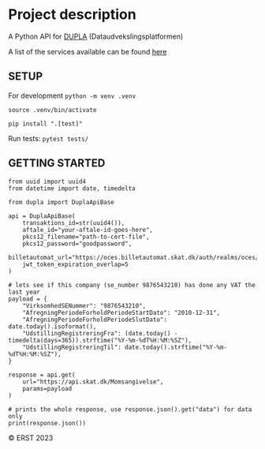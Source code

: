 # Project description
A Python API for [DUPLA](https://dataudveksling.skat.dk/) (Dataudvekslingsplatformen)

A list of the services available can be found [here](https://dataudveksling.skat.dk/#/servicekatalog)

## SETUP

For development
`python -m venv .venv`

`source .venv/bin/activate`

`pip install ".[test]"`

Run tests:
`pytest tests/`

## GETTING STARTED

```
from uuid import uuid4
from datetime import date, timedelta

from dupla import DuplaApiBase

api = DuplaApiBase(
    transaktions_id=str(uuid4()),
    aftale_id="your-aftale-id-goes-here",
    pkcs12_filename="path-to-cert-file",
    pkcs12_password="goodpassword",
    billetautomat_url="https://oces.billetautomat.skat.dk/auth/realms/oces/certificates/cert",
    jwt_token_expiration_overlap=5
)

# lets see if this company (se_number 9876543210) has done any VAT the last year
payload = {
    "VirksomhedSENummer": "9876543210",
    "AfregningPeriodeForholdPeriodeStartDato": "2010-12-31",
    "AfregningPeriodeForholdPeriodeSlutDato": date.today().isoformat(),
    "UdstillingRegistreringFra": (date.today() - timedelta(days=365)).strftime("%Y-%m-%dT%H:%M:%SZ"),
    "UdstillingRegistreringTil": date.today().strftime("%Y-%m-%dT%H:%M:%SZ"),
}

response = api.get(
    url="https://api.skat.dk/Momsangivelse",
    params=payload
)

# prints the whole response, use response.json().get("data") for data only
print(response.json())
```

© ERST 2023